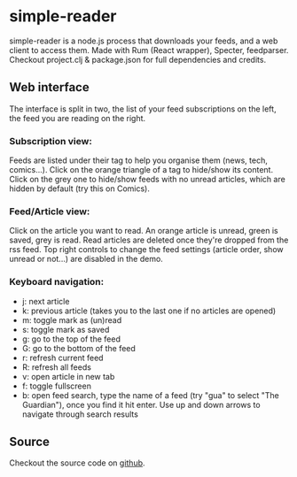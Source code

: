 # simple-reader

simple-reader is a node.js process that downloads your feeds, and a web client to access them.
Made with Rum (React wrapper), Specter, feedparser. Checkout project.clj & package.json for full dependencies and credits.

## Web interface

The interface is split in two, the list of your feed subscriptions on the left, the feed you are reading on the right.

### Subscription view:

Feeds are listed under their tag to help you organise them (news, tech, comics...). 
Click on the orange triangle of a tag to hide/show its content.
Click on the grey one to hide/show feeds with no unread articles, which are hidden by default (try this on Comics).

### Feed/Article view:

Click on the article you want to read.
An orange article is unread, green is saved, grey is read. Read articles are deleted once they're dropped from the rss feed.
Top right controls to change the feed settings (article order, show unread or not...) are disabled in the demo.

### Keyboard navigation:

- j: next article
- k: previous article (takes you to the last one if no articles are opened)
- m: toggle mark as (un)read
- s: toggle mark as saved
- g: go to the top of the feed
- G: go to the bottom of the feed
- r: refresh current feed
- R: refresh all feeds
- v: open article in new tab
- f: toggle fullscreen
- b: open feed search, type the name of a feed (try "gua" to select "The Guardian"), once you find it hit enter. Use up and down arrows to navigate through search results

## Source

Checkout the source code on [github](https://github.com/Wonko7/sreader).
